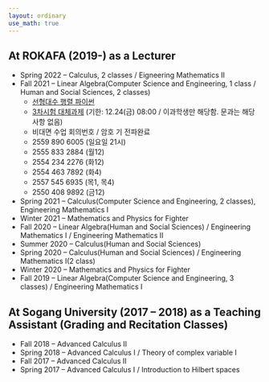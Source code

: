 ```yaml
---
layout: ordinary
use_math: true 
---
```

## At ROKAFA (2019-) as a Lecturer
- Spring 2022 – Calculus, 2 classes / Eigneering Mathematics II
- Fall 2021 – Linear Algebra(Computer Science and Engineering, 1 class / Human and Social Sciences, 2 classes) 
  -  [선형대수 행렬 파이썬](https://willkwon-math.github.io/assets/files/Matrix.ipynb)   
  -  [3차시험 대체과제](https://willkwon-math.github.io/assets/files/HW_2021.pdf) (기한: 12.24(금) 08:00 / 이과학생만 해당함. 문과는 해당사항 없음)
  -  비대면 수업 회의번호 / 암호 기 전파완료
    - 2559 890 6005 (일요일 21시)
    - 2555 833 2884 (월12)
    - 2554 234 2276 (화12)
    - 2554 463 7892 (화4)
    - 2557 545 6935 (목1, 목4)
    - 2550 408 9892 (금12) 
- Spring 2021 – Calculus(Computer Science and Engineering, 2 classes), Engineering Mathematics I 
- Winter 2021 – Mathematics and Physics for Fighter
- Fall 2020 – Linear Algebra(Human and Social Sciences) / Engineering Mathematics I / Engineering Mathematics II 
- Summer 2020 – Calculus(Human and Social Sciences)
- Spring 2020 – Calculus(Human and Social Sciences) / Engineering Mathematics I(2 class) 
- Winter 2020 – Mathematics and Physics for Fighter
- Fall 2019 – Linear Algebra(Computer Science and Engineering, 3 classes) / Engineering Mathematics I

## At Sogang University (2017 – 2018) as a Teaching Assistant (Grading and Recitation Classes)

- Fall 2018 – Advanced Calculus II
- Spring 2018 –  Advanced Calculus I / Theory of complex variable I
- Fall 2017 – Advanced Calculus II
- Spring 2017 – Advanced Calculus I / Introduction to Hilbert spaces
